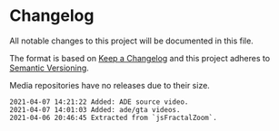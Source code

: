 # Changelog

All notable changes to this project will be documented in this file.

The format is based on [Keep a Changelog](http://keepachangelog.com/en/1.0.0/)
and this project adheres to [Semantic Versioning](http://semver.org/spec/v2.0.0.html).

Media repositories have no releases due to their size.

```
2021-04-07 14:21:22 Added: ADE source video.
2021-04-07 14:01:03 Added: ade/gta videos.
2021-04-06 20:46:45 Extracted from `jsFractalZoom`.
```
